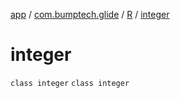 [app](../../../index.md) / [com.bumptech.glide](../../index.md) / [R](../index.md) / [integer](./index.md)

# integer

`class integer`
`class integer`